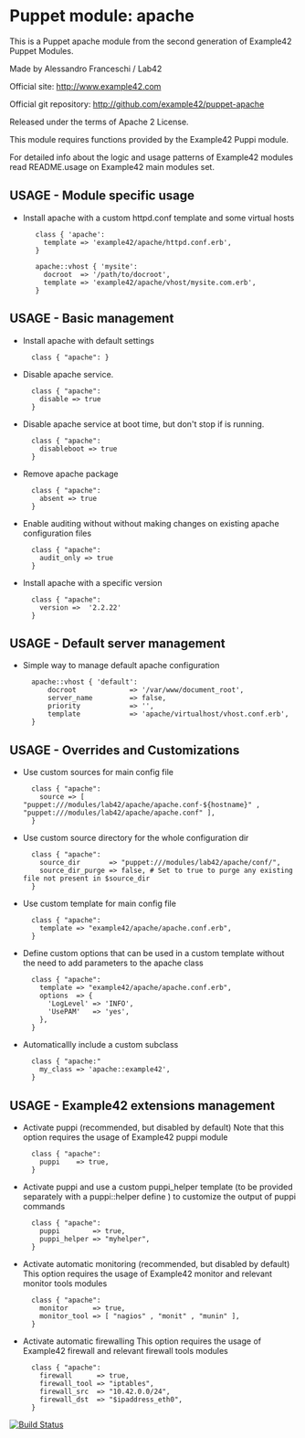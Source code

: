 # Puppet module: apache

This is a Puppet apache module from the second generation of Example42 Puppet Modules.

Made by Alessandro Franceschi / Lab42

Official site: http://www.example42.com

Official git repository: http://github.com/example42/puppet-apache

Released under the terms of Apache 2 License.

This module requires functions provided by the Example42 Puppi module.

For detailed info about the logic and usage patterns of Example42 modules read README.usage on Example42 main modules set.

## USAGE - Module specific usage

* Install apache with a custom httpd.conf template and some virtual hosts

         class { 'apache':
           template => 'example42/apache/httpd.conf.erb',
         }

         apache::vhost { 'mysite':
           docroot  => '/path/to/docroot',
           template => 'example42/apache/vhost/mysite.com.erb',
         }

## USAGE - Basic management

* Install apache with default settings

        class { "apache": }

* Disable apache service.

        class { "apache":
          disable => true
        }

* Disable apache service at boot time, but don't stop if is running.

        class { "apache":
          disableboot => true
        }

* Remove apache package

        class { "apache":
          absent => true
        }

* Enable auditing without without making changes on existing apache configuration files

        class { "apache":
          audit_only => true
        }

* Install apache with a specific version

        class { "apache":
          version =>  '2.2.22'
        }


## USAGE - Default server management
* Simple way to manage default apache configuration

        apache::vhost { 'default':
            docroot             => '/var/www/document_root',
            server_name         => false,
            priority            => '',
            template            => 'apache/virtualhost/vhost.conf.erb',
        }


## USAGE - Overrides and Customizations
* Use custom sources for main config file 

        class { "apache":
          source => [ "puppet:///modules/lab42/apache/apache.conf-${hostname}" , "puppet:///modules/lab42/apache/apache.conf" ], 
        }


* Use custom source directory for the whole configuration dir

        class { "apache":
          source_dir       => "puppet:///modules/lab42/apache/conf/",
          source_dir_purge => false, # Set to true to purge any existing file not present in $source_dir
        }

* Use custom template for main config file 

        class { "apache":
          template => "example42/apache/apache.conf.erb",      
        }

* Define custom options that can be used in a custom template without the
  need to add parameters to the apache class

        class { "apache":
          template => "example42/apache/apache.conf.erb",    
          options  => {
            'LogLevel' => 'INFO',
            'UsePAM'   => 'yes',
          },
        }

* Automaticallly include a custom subclass

        class { "apache:"
          my_class => 'apache::example42',
        }


## USAGE - Example42 extensions management 
* Activate puppi (recommended, but disabled by default)
  Note that this option requires the usage of Example42 puppi module

        class { "apache": 
          puppi    => true,
        }

* Activate puppi and use a custom puppi_helper template (to be provided separately with
  a puppi::helper define ) to customize the output of puppi commands 

        class { "apache":
          puppi        => true,
          puppi_helper => "myhelper", 
        }

* Activate automatic monitoring (recommended, but disabled by default)
  This option requires the usage of Example42 monitor and relevant monitor tools modules

        class { "apache":
          monitor      => true,
          monitor_tool => [ "nagios" , "monit" , "munin" ],
        }

* Activate automatic firewalling 
  This option requires the usage of Example42 firewall and relevant firewall tools modules

        class { "apache":       
          firewall      => true,
          firewall_tool => "iptables",
          firewall_src  => "10.42.0.0/24",
          firewall_dst  => "$ipaddress_eth0",
        }


[![Build Status](https://travis-ci.org/example42/puppet-apache.png?branch=master)](https://travis-ci.org/example42/puppet-apache)
